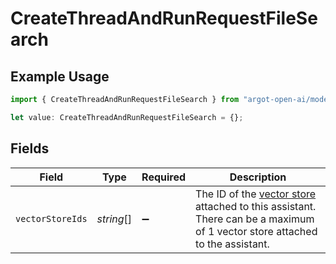 # CreateThreadAndRunRequestFileSearch

## Example Usage

```typescript
import { CreateThreadAndRunRequestFileSearch } from "argot-open-ai/models/components";

let value: CreateThreadAndRunRequestFileSearch = {};
```

## Fields

| Field                                                                                                                                                                   | Type                                                                                                                                                                    | Required                                                                                                                                                                | Description                                                                                                                                                             |
| ----------------------------------------------------------------------------------------------------------------------------------------------------------------------- | ----------------------------------------------------------------------------------------------------------------------------------------------------------------------- | ----------------------------------------------------------------------------------------------------------------------------------------------------------------------- | ----------------------------------------------------------------------------------------------------------------------------------------------------------------------- |
| `vectorStoreIds`                                                                                                                                                        | *string*[]                                                                                                                                                              | :heavy_minus_sign:                                                                                                                                                      | The ID of the [vector store](/docs/api-reference/vector-stores/object) attached to this assistant. There can be a maximum of 1 vector store attached to the assistant.<br/> |
